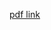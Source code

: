 [pdf link](https://s3.amazonaws.com/andrewzah.com/files/new_york_times_python_sustainable_systems.JPG)

